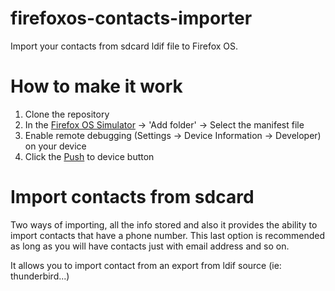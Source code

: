 firefoxos-contacts-importer
===========================

Import your contacts from sdcard ldif file to Firefox OS.

# How to make it work

1. Clone the repository
2. In the [Firefox OS Simulator](https://addons.mozilla.org/en-US/firefox/addon/firefox-os-simulator/) -> 'Add folder' -> Select the manifest file
3. Enable remote debugging (Settings -> Device Information -> Developer) on your device
4. Click the [Push](https://hacks.mozilla.org/2013/03/firefox-os-simulator-previewing-version-3-0/) to device button

# Import contacts from sdcard

Two ways of importing, all the info stored and also it provides the ability to import
contacts that have a phone number.
This last option is recommended as long as you will have contacts just with email
address and so on.

It allows you to import contact from an export from ldif source (ie: thunderbird...)
